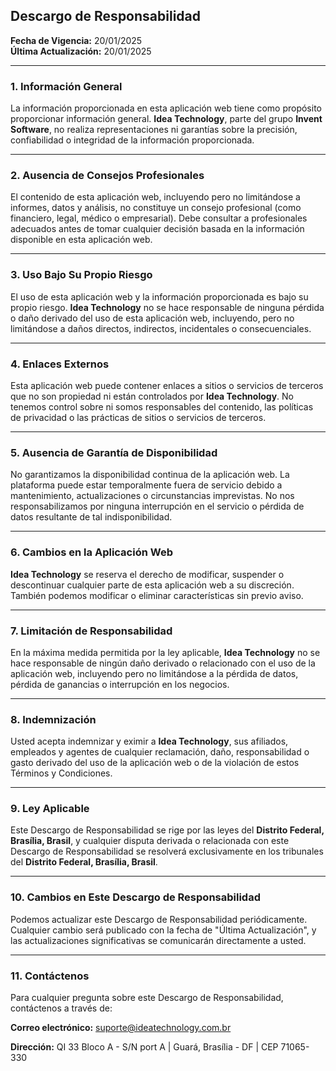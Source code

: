 ## **Descargo de Responsabilidad**

**Fecha de Vigencia:** 20/01/2025  
**Última Actualización:** 20/01/2025

---

### **1. Información General**
La información proporcionada en esta aplicación web tiene como propósito proporcionar información general. **Idea Technology**, parte del grupo **Invent Software**, no realiza representaciones ni garantías sobre la precisión, confiabilidad o integridad de la información proporcionada.

---

### **2. Ausencia de Consejos Profesionales**
El contenido de esta aplicación web, incluyendo pero no limitándose a informes, datos y análisis, no constituye un consejo profesional (como financiero, legal, médico o empresarial). Debe consultar a profesionales adecuados antes de tomar cualquier decisión basada en la información disponible en esta aplicación web.

---

### **3. Uso Bajo Su Propio Riesgo**
El uso de esta aplicación web y la información proporcionada es bajo su propio riesgo. **Idea Technology** no se hace responsable de ninguna pérdida o daño derivado del uso de esta aplicación web, incluyendo, pero no limitándose a daños directos, indirectos, incidentales o consecuenciales.

---

### **4. Enlaces Externos**
Esta aplicación web puede contener enlaces a sitios o servicios de terceros que no son propiedad ni están controlados por **Idea Technology**. No tenemos control sobre ni somos responsables del contenido, las políticas de privacidad o las prácticas de sitios o servicios de terceros.

---

### **5. Ausencia de Garantía de Disponibilidad**
No garantizamos la disponibilidad continua de la aplicación web. La plataforma puede estar temporalmente fuera de servicio debido a mantenimiento, actualizaciones o circunstancias imprevistas. No nos responsabilizamos por ninguna interrupción en el servicio o pérdida de datos resultante de tal indisponibilidad.

---

### **6. Cambios en la Aplicación Web**
**Idea Technology** se reserva el derecho de modificar, suspender o descontinuar cualquier parte de esta aplicación web a su discreción. También podemos modificar o eliminar características sin previo aviso.

---

### **7. Limitación de Responsabilidad**
En la máxima medida permitida por la ley aplicable, **Idea Technology** no se hace responsable de ningún daño derivado o relacionado con el uso de la aplicación web, incluyendo pero no limitándose a la pérdida de datos, pérdida de ganancias o interrupción en los negocios.

---

### **8. Indemnización**
Usted acepta indemnizar y eximir a **Idea Technology**, sus afiliados, empleados y agentes de cualquier reclamación, daño, responsabilidad o gasto derivado del uso de la aplicación web o de la violación de estos Términos y Condiciones.

---

### **9. Ley Aplicable**
Este Descargo de Responsabilidad se rige por las leyes del **Distrito Federal, Brasília, Brasil**, y cualquier disputa derivada o relacionada con este Descargo de Responsabilidad se resolverá exclusivamente en los tribunales del **Distrito Federal, Brasília, Brasil**.

---

### **10. Cambios en Este Descargo de Responsabilidad**
Podemos actualizar este Descargo de Responsabilidad periódicamente. Cualquier cambio será publicado con la fecha de "Última Actualización", y las actualizaciones significativas se comunicarán directamente a usted.

---

### **11. Contáctenos**
Para cualquier pregunta sobre este Descargo de Responsabilidad, contáctenos a través de:

**Correo electrónico:** suporte@ideatechnology.com.br  

**Dirección:** QI 33 Bloco A - S/N port A | Guará, Brasília - DF | CEP 71065-330  
